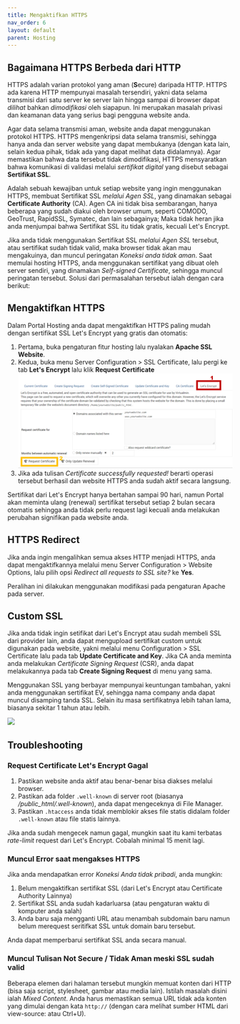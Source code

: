 ```yaml
---
title: Mengaktifkan HTTPS
nav_order: 6
layout: default
parent: Hosting
---
```


## Bagaimana HTTPS Berbeda dari HTTP

HTTPS adalah varian protokol yang aman (**S**ecure) daripada HTTP. HTTPS ada karena HTTP mempunyai masalah tersendiri, yakni data selama transmisi dari satu server ke server lain hingga sampai di browser dapat *dilihat* bahkan *dimodifikasi* oleh siapapun. Ini merupakan masalah privasi dan keamanan data yang serius bagi pengguna website anda. 

Agar data selama transmisi aman, website anda dapat menggunakan protokol HTTPS. HTTPS mengenkripsi data selama transmisi, sehingga hanya anda dan server website yang dapat membukanya (dengan kata lain, selain kedua pihak, tidak ada yang dapat melihat data didalamnya). Agar memastikan bahwa data tersebut tidak dimodifikasi, HTTPS mensyaratkan bahwa komunikasi di validasi melalui *sertifikat digital* yang disebut sebagai **Sertifikat SSL**.

Adalah sebuah kewajiban untuk setiap website yang ingin menggunakan HTTPS, membuat Sertifikat SSL *melalui Agen SSL*, yang dinamakan sebagai **Certificate Authority** (CA). Agen CA ini tidak bisa sembarangan, hanya beberapa yang sudah diakui oleh browser umum, seperti COMODO, GeoTrust, RapidSSL, Symatec, dan lain sebagainya; Maka tidak heran jika anda menjumpai bahwa Sertifikat SSL itu tidak gratis, kecuali Let's Encrypt.

Jika anda tidak menggunakan Sertifikat SSL *melalui Agen SSL* tersebut, atau sertifikat sudah tidak valid, maka browser tidak akan mau mengakuinya, dan muncul peringatan *Koneksi anda tidak aman*. Saat memulai hosting HTTPS, anda menggunakan sertifikat yang dibuat oleh server sendiri, yang dinamakan *Self-signed Certificate*, sehingga muncul peringatan tersebut. Solusi dari permasalahan tersebut ialah dengan cara berikut:

## Mengaktifkan HTTPS

Dalam Portal Hosting anda dapat mengaktifkan HTTPS paling mudah dengan sertifikat SSL Let's Encrypt yang gratis dan otomatis:

1. Pertama, buka pengaturan fitur hosting lalu nyalakan **Apache SSL Website**.
2. Kedua, buka menu Server Configuration > SSL Certificate, lalu pergi ke tab **Let's Encrypt** lalu klik **Request Certificate** 
![](/images/letsencrypt.png)
3. Jika ada tulisan *Certificate successfully requested!* berarti operasi tersebut berhasil dan website HTTPS anda sudah aktif secara langsung.

Sertifikat dari Let's Encrypt hanya bertahan sampai 90 hari, namun Portal akan meminta ulang (renewal) sertifikat tersebut setiap 2 bulan secara otomatis sehingga anda tidak perlu request lagi kecuali anda melakukan perubahan signifikan pada website anda. 

## HTTPS Redirect

Jika anda ingin mengalihkan semua akses HTTP menjadi HTTPS, anda dapat mengaktifkannya melalui menu Server Configuration > Website Options, lalu pilih opsi *Redirect all requests to SSL site?* ke **Yes**.

Peralihan ini dilakukan menggunakan modifikasi pada pengaturan Apache pada server.

## Custom SSL

Jika anda tidak ingin setifikat dari Let's Encrypt atau sudah membeli SSL dari provider lain, anda dapat mengupload sertifikat custom untuk digunakan pada website, yakni melalui menu Configuration > SSL Certificate lalu pada tab **Update Certificate and Key**. Jika CA anda meminta anda melakukan *Certificate Signing Request* (CSR), anda dapat melakukannya pada tab **Create Signing Request** di menu yang sama.

Menggunakan SSL yang berbayar mempunyai keuntungan tambahan, yakni anda menggunakan sertifikat EV, sehingga nama company anda dapat muncul disamping tanda SSL. Selain itu masa sertifikatnya lebih tahan lama, biasanya sekitar 1 tahun atau lebih.

![](https://www.tunetheweb.com/assets/images/security/DV_OV_EV_certificates.png)


## Troubleshooting

### Request Certificate Let's Encrypt Gagal

1. Pastikan website anda aktif atau benar-benar bisa diakses melalui browser.
2. Pastikan ada folder `.well-known` di server root (biasanya */public_html/.well-known*), anda dapat mengeceknya di File Manager.
3. Pastikan `.htaccess` anda tidak memblokir akses file statis didalam folder `.well-known` atau file statis lainnya.

Jika anda sudah mengecek namun gagal, mungkin saat itu kami terbatas *rate-limit* request dari Let's Encrypt. Cobalah minimal 15 menit lagi.

### Muncul Error saat mengakses HTTPS

Jika anda mendapatkan error *Koneksi Anda tidak pribadi*, anda mungkin:

1. Belum mengaktifkan sertifikat SSL (dari Let's Encrypt atau Certificate Authority Lainnya)
2. Sertifikat SSL anda sudah kadarluarsa (atau pengaturan waktu di komputer anda salah)
3. Anda baru saja mengganti URL atau menambah subdomain baru namun belum merequest seritifkat SSL untuk domain baru tersebut.

Anda dapat memperbarui sertifikat SSL anda secara manual.

### Muncul Tulisan Not Secure / Tidak Aman meski SSL sudah valid

Beberapa elemen dari halaman tersebut mungkin memuat konten dari HTTP (bisa saja script, stylesheet, gambar atau media lain). Istilah masalah disini ialah *Mixed Content*. Anda harus memastikan semua URL tidak ada konten yang dimulai dengan kata `http://` (dengan cara melihat sumber HTML dari view-source: atau Ctrl+U). 
